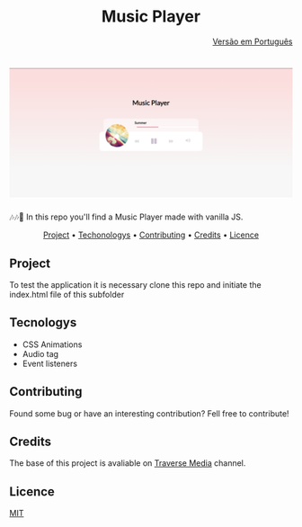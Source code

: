 <h1 align="center">Music Player</h1>
<div align="right">
    <a href="https://github.com/ItaloPussi/simpleProjectsJS/blob/master/musicPlayer/readme.pt.md" />Versão em Português</a>
</div>

<h1 align="center">
  <img alt="Page screenshot" title="Page screenshot" src="./home.png" />
</h1>

<p>🎶🎶🎵 In this repo you'll find a Music Player made with vanilla JS.</p>

<p align="center">
 <a href="#project">Project</a> •
 <a href="#technologys">Techonologys</a> • 
 <a href="#contributing">Contributing</a> • 
 <a href="#credits">Credits</a> • 
 <a href="#license">Licence</a>
</p>

<h2 id="project">Project</h2>

<p> To test the application it is necessary clone this repo and initiate the index.html file of this subfolder</p>
 
<h2 id="technologys">Tecnologys</h2>

<ul>
  <li>CSS Animations</li>
  <li>Audio tag</li>
  <li>Event listeners</li>
</ul>

<h2 id="contributing">Contributing</h2>
<p>Found some bug or have an interesting contribution? Fell free to contribute!</p>

<h2 id="credits">Credits</h2>
<p>The base of this project is avaliable on <a href="https://www.youtube.com/watch?v=QTHRWGn_sJw" target="_blank">Traverse Media</a> channel.</p>

<h2 id="licence">Licence</h2>
<a href="https://choosealicense.com/licenses/mit/" target="_blank" />MIT</a>

